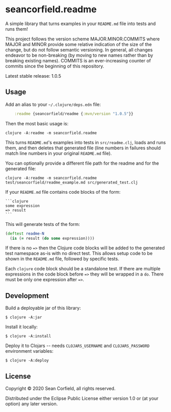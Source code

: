 # seancorfield.readme

A simple library that turns examples in your `README.md` file into tests and runs them!

This project follows the version scheme MAJOR.MINOR.COMMITS where MAJOR and MINOR provide some relative indication of the size of the change, but do not follow semantic versioning. In general, all changes endeavor to be non-breaking (by moving to new names rather than by breaking existing names). COMMITS is an ever-increasing counter of commits since the beginning of this repository.

Latest stable release: 1.0.5

## Usage

Add an alias to your `~/.clojure/deps.edn` file:

```clojure
    :readme {seancorfield/readme {:mvn/version "1.0.5"}}
```

Then the most basic usage is:

    clojure -A:readme -m seancorfield.readme

This turns `README.md`'s examples into tests in `src/readme.clj`, loads and runs them, and then deletes that generated file (line numbers in failures should match line numbers in your original `README.md` file).

You can optionally provide a different file path for the readme and for the generated file:

    clojure -A:readme -m seancorfield.readme test/seancorfield/readme_example.md src/generated_test.clj

If your `README.md` file contains code blocks of the form:

    ```clojure
    some expression
    => result
    ```

This will generate tests of the form:

```clojure
(deftest readme-N
  (is (= result (do some expression))))
```

If there is no `=>` then the Clojure code blocks will be added to the generated test namespace as-is with no direct test. This allows setup code to be shown in the `README.md` file, followed by specific tests.

Each `clojure` code block should be a standalone test. If there are multiple expressions in the code block before `=>` they will be wrapped in a `do`. There must be only one expression after `=>`.

## Development

Build a deployable jar of this library:

    $ clojure -A:jar

Install it locally:

    $ clojure -A:install

Deploy it to Clojars -- needs `CLOJARS_USERNAME` and `CLOJARS_PASSWORD` environment variables:

    $ clojure -A:deploy

## License

Copyright © 2020 Sean Corfield, all rights reserved.

Distributed under the Eclipse Public License either version 1.0 or (at
your option) any later version.
